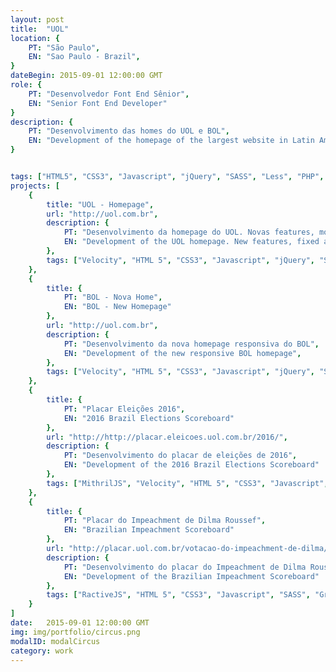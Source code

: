 ```yaml
---
layout: post
title:  "UOL"
location: {
	PT: "São Paulo",
	EN: "Sao Paulo - Brazil",
}
dateBegin: 2015-09-01 12:00:00 GMT
role: {
	PT: "Desenvolvedor Font End Sênior",
	EN: "Senior Font End Developer"
}
description: {
	PT: "Desenvolvimento das homes do UOL e BOL",
	EN: "Development of the homepage of the largest website in Latin America, along with some standalone products, like a scoreboard for the upcoming Mayor Elections, in Brazil. For these products, I help defining the languages and strategies."
}


tags: ["HTML5", "CSS3", "Javascript", "jQuery", "SASS", "Less", "PHP", "Node JS", "Grunt", "Compass", "BEM Notation", "RactiveJS", "ES6", "ECMAScript 2015"]
projects: [
	{
		title: "UOL - Homepage",
		url: "http://uol.com.br",
		description: {
			PT: "Desenvolvimento da homepage do UOL. Novas features, módulos fixos e especiais",
			EN: "Development of the UOL homepage. New features, fixed and special modules",
		},
		tags: ["Velocity", "HTML 5", "CSS3", "Javascript", "jQuery", "SASS", "Grunt"]
	},
	{
		title: {
			PT: "BOL - Nova Home",
			EN: "BOL - New Homepage"
		},
		url: "http://uol.com.br",
		description: {
			PT: "Desenvolvimento da nova homepage responsiva do BOL",
			EN: "Development of the new responsive BOL homepage",
		},
		tags: ["Velocity", "HTML 5", "CSS3", "Javascript", "jQuery", "SASS", "Grunt"]
	},
	{
		title: {
			PT: "Placar Eleições 2016",
			EN: "2016 Brazil Elections Scoreboard"
		},
		url: "http://http://placar.eleicoes.uol.com.br/2016/",
		description: {
			PT: "Desenvolvimento do placar de eleições de 2016",
			EN: "Development of the 2016 Brazil Elections Scoreboard"
		},
		tags: ["MithrilJS", "Velocity", "HTML 5", "CSS3", "Javascript", "SASS", "Grunt", "ES6", "ECMAScript 2015"]
	},
	{
		title: {
			PT: "Placar do Impeachment de Dilma Roussef",
			EN: "Brazilian Impeachment Scoreboard"
		},
		url: "http://placar.uol.com.br/votacao-do-impeachment-de-dilma/camara/",
		description: {
			PT: "Desenvolvimento do placar do Impeachment de Dilma Roussef",
			EN: "Development of the Brazilian Impeachment Scoreboard"
		},
		tags: ["RactiveJS", "HTML 5", "CSS3", "Javascript", "SASS", "Grunt", "ES6", "ECMAScript 2015"]
	}
]
date:   2015-09-01 12:00:00 GMT
img: img/portfolio/circus.png
modalID: modalCircus
category: work
---
```

